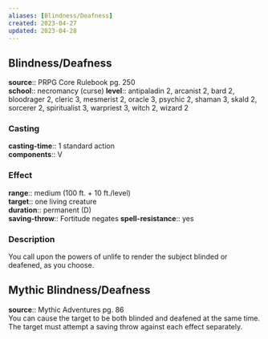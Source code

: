 ```yaml
---
aliases: [Blindness/Deafness]
created: 2023-04-27
updated: 2023-04-28
---
```


## Blindness/Deafness

**source**:: PRPG Core Rulebook pg. 250  
**school**:: necromancy (curse)
**level**:: antipaladin 2, arcanist 2, bard 2, bloodrager 2, cleric 3, mesmerist 2, oracle 3, psychic 2, shaman 3, skald 2, sorcerer 2, spiritualist 3, warpriest 3, witch 2, wizard 2

### Casting

**casting-time**:: 1 standard action  
**components**:: V

### Effect

**range**:: medium (100 ft. + 10 ft./level)  
**target**:: one living creature  
**duration**:: permanent (D)  
**saving-throw**:: Fortitude negates
**spell-resistance**:: yes

### Description

You call upon the powers of unlife to render the subject blinded or deafened, as you choose.

## Mythic Blindness/Deafness

**source**:: Mythic Adventures pg. 86  
You can cause the target to be both blinded and deafened at the same time. The target must attempt a saving throw against each effect separately.
